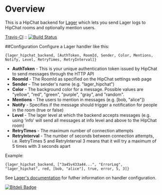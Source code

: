 Overview
============

This is a HipChat backend for [Lager](https://github.com/basho/lager) which lets you send Lager logs to HipChat rooms and optionally mention users.

[Travis-CI](http://travis-ci.org/synlay/lager_hipchat) :: [![Build Status](https://travis-ci.org/synlay/lager_hipchat.png?branch=master)](https://travis-ci.org/synlay/lager_hipchat)

##Configuration
Configure a Lager handler like this:

	{lager_hipchat_backend, [AuthToken, RoomId, Sender, Color, Mentions, Notify, Level, RetryTimes, RetryInterval]}
	
* __AuthToken__ - This is your unique authentication token issued by HipChat to send messages through the HTTP API
* __RoomId__ - The RoomId as specified on the HipChat settings web page
* __Sender__ - The sender's name (e.g. "lager_hipchat")
* __Color__ - The background color for a message. Possible values are "yellow", "red", "green", "purple", "gray", and "random".
* __Mentions__ - The users to mention in messages (e.g. [bob, "alice"])
* __Notify__ - Specifies if the message should trigger a notification for people in the room (true or false)
* __Level__ - The lager level at which the backend accepts messages (e.g. using ‘info’ will send all messages at info level and above to the HipChat room)
* __RetryTimes__ - The maximum number of connection attempts
* __RetryInterval__ - The number of seconds between connection attempts, i.e. RetryTimes 5 and RetryInterval 3 means that it will try a maximum of 5 times with 3 seconds apart

Example:

	{lager_hipchat_backend, ["3a45v433a44...", "ErrorLog", "lager_hipchat", red, [bob, "alice"], true, error, 5, 3]}

See [Lager's documentation](https://github.com/basho/lager/blob/master/README.org#configuration) for futher information on handler configuration.


[![Bitdeli Badge](https://d2weczhvl823v0.cloudfront.net/synlay/lager_hipchat/trend.png)](https://bitdeli.com/free "Bitdeli Badge")

